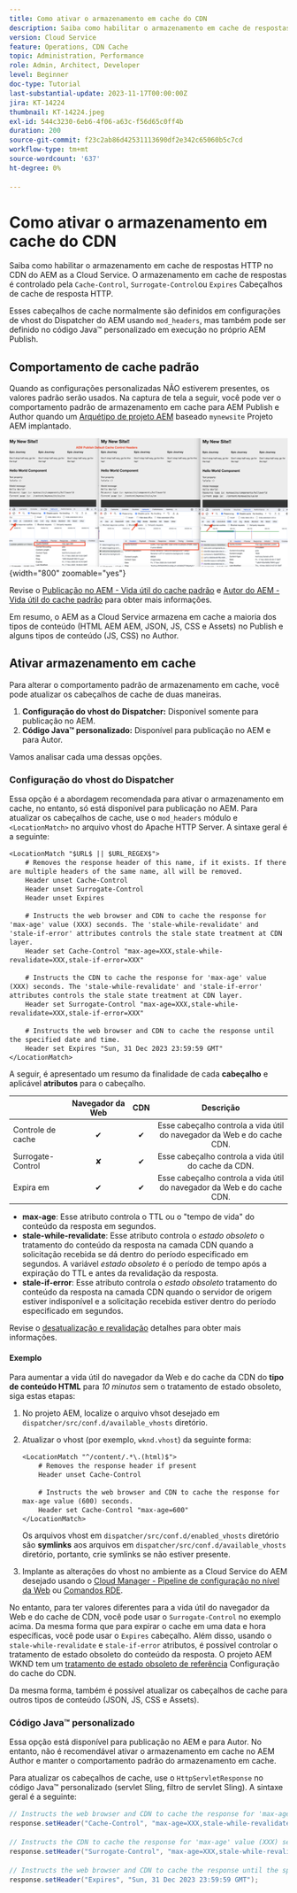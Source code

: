```yaml
---
title: Como ativar o armazenamento em cache do CDN
description: Saiba como habilitar o armazenamento em cache de respostas HTTP no CDN do AEM as a Cloud Service.
version: Cloud Service
feature: Operations, CDN Cache
topic: Administration, Performance
role: Admin, Architect, Developer
level: Beginner
doc-type: Tutorial
last-substantial-update: 2023-11-17T00:00:00Z
jira: KT-14224
thumbnail: KT-14224.jpeg
exl-id: 544c3230-6eb6-4f06-a63c-f56d65c0ff4b
duration: 200
source-git-commit: f23c2ab86d42531113690df2e342c65060b5c7cd
workflow-type: tm+mt
source-wordcount: '637'
ht-degree: 0%

---
```


# Como ativar o armazenamento em cache do CDN

Saiba como habilitar o armazenamento em cache de respostas HTTP no CDN do AEM as a Cloud Service. O armazenamento em cache de respostas é controlado pela `Cache-Control`, `Surrogate-Control`ou `Expires` Cabeçalhos de cache de resposta HTTP.

Esses cabeçalhos de cache normalmente são definidos em configurações de vhost do Dispatcher do AEM usando `mod_headers`, mas também pode ser definido no código Java™ personalizado em execução no próprio AEM Publish.

## Comportamento de cache padrão

Quando as configurações personalizadas NÃO estiverem presentes, os valores padrão serão usados. Na captura de tela a seguir, você pode ver o comportamento padrão de armazenamento em cache para AEM Publish e Author quando um [Arquétipo de projeto AEM](https://github.com/adobe/aem-project-archetype) baseado `mynewsite` Projeto AEM implantado.

![Comportamento de cache padrão](../assets/how-to/aem-publish-default-cache-headers.png){width="800" zoomable="yes"}

Revise o [Publicação no AEM - Vida útil do cache padrão](https://experienceleague.adobe.com/docs/experience-manager-learn/cloud-service/caching/publish.html#cdn-cache-life) e [Autor do AEM - Vida útil do cache padrão](https://experienceleague.adobe.com/docs/experience-manager-learn/cloud-service/caching/author.html?#default-cache-life) para obter mais informações.

Em resumo, o AEM as a Cloud Service armazena em cache a maioria dos tipos de conteúdo (HTML AEM AEM, JSON, JS, CSS e Assets) no Publish e alguns tipos de conteúdo (JS, CSS) no Author.

## Ativar armazenamento em cache

Para alterar o comportamento padrão de armazenamento em cache, você pode atualizar os cabeçalhos de cache de duas maneiras.

1. **Configuração do vhost do Dispatcher:** Disponível somente para publicação no AEM.
1. **Código Java™ personalizado:** Disponível para publicação no AEM e para Autor.

Vamos analisar cada uma dessas opções.

### Configuração do vhost do Dispatcher

Essa opção é a abordagem recomendada para ativar o armazenamento em cache, no entanto, só está disponível para publicação no AEM. Para atualizar os cabeçalhos de cache, use o `mod_headers` módulo e `<LocationMatch>` no arquivo vhost do Apache HTTP Server. A sintaxe geral é a seguinte:

```
<LocationMatch "$URL$ || $URL_REGEX$">
    # Removes the response header of this name, if it exists. If there are multiple headers of the same name, all will be removed.
    Header unset Cache-Control
    Header unset Surrogate-Control
    Header unset Expires

    # Instructs the web browser and CDN to cache the response for 'max-age' value (XXX) seconds. The 'stale-while-revalidate' and 'stale-if-error' attributes controls the stale state treatment at CDN layer.
    Header set Cache-Control "max-age=XXX,stale-while-revalidate=XXX,stale-if-error=XXX"
    
    # Instructs the CDN to cache the response for 'max-age' value (XXX) seconds. The 'stale-while-revalidate' and 'stale-if-error' attributes controls the stale state treatment at CDN layer.
    Header set Surrogate-Control "max-age=XXX,stale-while-revalidate=XXX,stale-if-error=XXX"
    
    # Instructs the web browser and CDN to cache the response until the specified date and time.
    Header set Expires "Sun, 31 Dec 2023 23:59:59 GMT"
</LocationMatch>
```

A seguir, é apresentado um resumo da finalidade de cada **cabeçalho** e aplicável **atributos** para o cabeçalho.

|                     | Navegador da Web | CDN | Descrição |
|---------------------|:-----------:|:---------:|:-----------:|
| Controle de cache | ✔ | ✔ | Esse cabeçalho controla a vida útil do navegador da Web e do cache CDN. |
| Surrogate-Control | ✘ | ✔ | Esse cabeçalho controla a vida útil do cache da CDN. |
| Expira em | ✔ | ✔ | Esse cabeçalho controla a vida útil do navegador da Web e do cache CDN. |


- **max-age**: Esse atributo controla o TTL ou o &quot;tempo de vida&quot; do conteúdo da resposta em segundos.
- **stale-while-revalidate**: Esse atributo controla o _estado obsoleto_ o tratamento do conteúdo da resposta na camada CDN quando a solicitação recebida se dá dentro do período especificado em segundos. A variável _estado obsoleto_ é o período de tempo após a expiração do TTL e antes da revalidação da resposta.
- **stale-if-error**: Esse atributo controla o _estado obsoleto_ tratamento do conteúdo da resposta na camada CDN quando o servidor de origem estiver indisponível e a solicitação recebida estiver dentro do período especificado em segundos.

Revise o [desatualização e revalidação](https://developer.fastly.com/learning/concepts/edge-state/cache/stale/) detalhes para obter mais informações.

#### Exemplo

Para aumentar a vida útil do navegador da Web e do cache da CDN do **tipo de conteúdo HTML** para _10 minutos_ sem o tratamento de estado obsoleto, siga estas etapas:

1. No projeto AEM, localize o arquivo vhsot desejado em `dispatcher/src/conf.d/available_vhosts` diretório.
1. Atualizar o vhost (por exemplo, `wknd.vhost`) da seguinte forma:

   ```
   <LocationMatch "^/content/.*\.(html)$">
       # Removes the response header if present
       Header unset Cache-Control
   
       # Instructs the web browser and CDN to cache the response for max-age value (600) seconds.
       Header set Cache-Control "max-age=600"
   </LocationMatch>
   ```

   Os arquivos vhost em `dispatcher/src/conf.d/enabled_vhosts` diretório são **symlinks** aos arquivos em `dispatcher/src/conf.d/available_vhosts` diretório, portanto, crie symlinks se não estiver presente.
1. Implante as alterações do vhost no ambiente as a Cloud Service do AEM desejado usando o [Cloud Manager - Pipeline de configuração no nível da Web](https://experienceleague.adobe.com/docs/experience-manager-cloud-service/content/implementing/using-cloud-manager/cicd-pipelines/introduction-ci-cd-pipelines.html?#web-tier-config-pipelines) ou [Comandos RDE](https://experienceleague.adobe.com/docs/experience-manager-learn/cloud-service/developing/rde/how-to-use.html?lang=en#deploy-apache-or-dispatcher-configuration).

No entanto, para ter valores diferentes para a vida útil do navegador da Web e do cache de CDN, você pode usar o `Surrogate-Control` no exemplo acima. Da mesma forma que para expirar o cache em uma data e hora específicas, você pode usar o `Expires` cabeçalho. Além disso, usando o `stale-while-revalidate` e `stale-if-error` atributos, é possível controlar o tratamento de estado obsoleto do conteúdo da resposta. O projeto AEM WKND tem um [tratamento de estado obsoleto de referência](https://github.com/adobe/aem-guides-wknd/blob/main/dispatcher/src/conf.d/available_vhosts/wknd.vhost#L150-L155) Configuração do cache do CDN.

Da mesma forma, também é possível atualizar os cabeçalhos de cache para outros tipos de conteúdo (JSON, JS, CSS e Assets).

### Código Java™ personalizado

Essa opção está disponível para publicação no AEM e para Autor. No entanto, não é recomendável ativar o armazenamento em cache no AEM Author e manter o comportamento padrão do armazenamento em cache.

Para atualizar os cabeçalhos de cache, use o `HttpServletResponse` no código Java™ personalizado (servlet Sling, filtro de servlet Sling). A sintaxe geral é a seguinte:

```java
// Instructs the web browser and CDN to cache the response for 'max-age' value (XXX) seconds. The 'stale-while-revalidate' and 'stale-if-error' attributes controls the stale state treatment at CDN layer.
response.setHeader("Cache-Control", "max-age=XXX,stale-while-revalidate=XXX,stale-if-error=XXX");

// Instructs the CDN to cache the response for 'max-age' value (XXX) seconds. The 'stale-while-revalidate' and 'stale-if-error' attributes controls the stale state treatment at CDN layer.
response.setHeader("Surrogate-Control", "max-age=XXX,stale-while-revalidate=XXX,stale-if-error=XXX");

// Instructs the web browser and CDN to cache the response until the specified date and time.
response.setHeader("Expires", "Sun, 31 Dec 2023 23:59:59 GMT");
```
